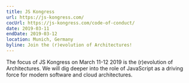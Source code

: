 ```yaml
---
title: JS Kongress
url: https://js-kongress.com/
cocUrl: https://js-kongress.com/code-of-conduct/
date: 2019-03-11
endDate: 2019-03-12
location: Munich, Germany
byline: Join the (r)evolution of Architectures!
---
```


The focus of JS Kongress on March 11-12 2019 is the (r)evolution of Architectures. We will dig deeper into the role of JavaScript as a driving force for modern software and cloud architectures.
